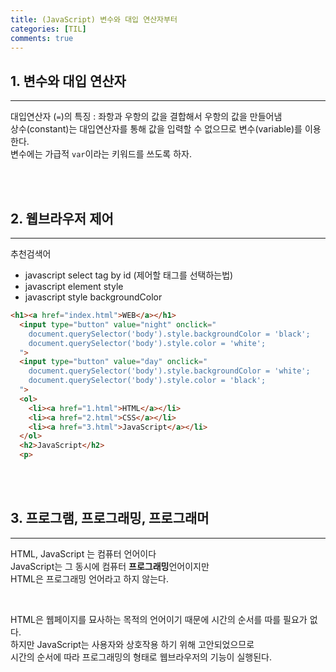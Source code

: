 ```yaml
---
title: (JavaScript) 변수와 대입 연산자부터
categories: [TIL]
comments: true
--- 
```


## 1. 변수와 대입 연산자
---
대입연산자 (`=`)의 특징 : 좌항과 우항의 값을 결합해서 우항의 값을 만들어냄  
상수(constant)는 대입연산자를 통해 값을 입력할 수 없으므로 변수(variable)를 이용한다.  
변수에는 가급적 `var`이라는 키워드를 쓰도록 하자.

<br>
<br>

## 2. 웹브라우저 제어
---
추천검색어
- javascript select tag by id (제어할 태그를 선택하는법)
- javascript element style
- javascript style backgroundColor


```html
<h1><a href="index.html">WEB</a></h1>
  <input type="button" value="night" onclick="
    document.querySelector('body').style.backgroundColor = 'black';
    document.querySelector('body').style.color = 'white';
  ">
  <input type="button" value="day" onclick="
    document.querySelector('body').style.backgroundColor = 'white';
    document.querySelector('body').style.color = 'black';
  ">
  <ol>
    <li><a href="1.html">HTML</a></li>
    <li><a href="2.html">CSS</a></li>
    <li><a href="3.html">JavaScript</a></li>
  </ol>
  <h2>JavaScript</h2>
  <p>
  ```
<br>
<br>

  ## 3. 프로그램, 프로그래밍, 프로그래머
  ---
HTML, JavaScript 는 컴퓨터 언어이다  
JavaScript는 그 동시에 컴퓨터 **프로그래밍**언어이지만  
HTML은 프로그래밍 언어라고 하지 않는다.  

<br>

HTML은 웹페이지를 묘사하는 목적의 언어이기 때문에 시간의 순서를 따를 필요가 없다.  
하지만 JavaScript는 사용자와 상호작용 하기 위해 고안되었으므로  
시간의 순서에 따라 프로그래밍의 형태로 웹브라우저의 기능이 실행된다.
